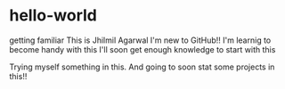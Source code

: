 # hello-world
getting familiar
This is Jhilmil Agarwal
I'm new to GitHub!!
I'm learnig to become handy with this 
I'll soon get enough knowledge to start with this 

Trying myself something in this.
And going to soon stat some projects in this!!
